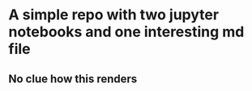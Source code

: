 # A simple repo with two jupyter notebooks and one interesting md file

## No clue how this renders
